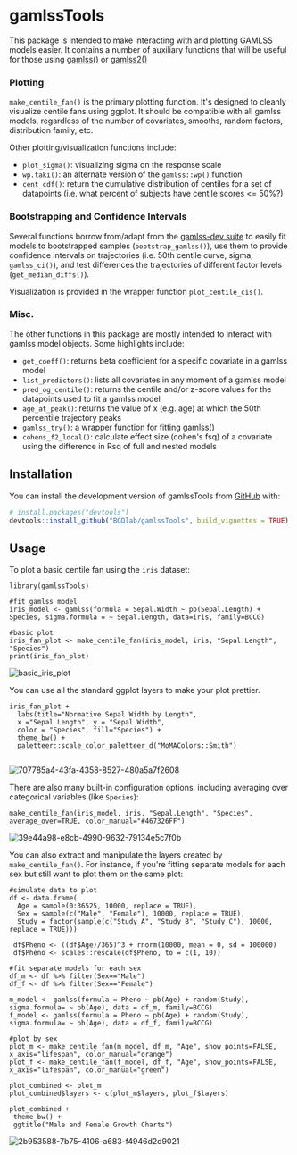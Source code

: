 # gamlssTools
This package is intended to make interacting with and plotting GAMLSS models easier. It contains a number of auxiliary functions 
that will be useful for those using [gamlss()](https://cran.r-project.org/web/packages/gamlss/index.html) or [gamlss2()](https://github.com/gamlss-dev/gamlss2)

### Plotting

`make_centile_fan()` is the primary plotting function. It's designed to cleanly visualize centile fans using ggplot. 
It should be compatible with all gamlss models, regardless of the number of covariates, smooths, random factors, distribution family, etc.

Other plotting/visualization functions include:
- `plot_sigma()`: visualizing sigma on the response scale
- `wp.taki()`: an alternate version of the `gamlss::wp()` function
- `cent_cdf()`: return the cumulative distribution of centiles for a set of datapoints (i.e. what percent of subjects have centile scores <= 50%?)


### Bootstrapping and Confidence Intervals

Several functions borrow from/adapt from the [gamlss-dev suite](https://github.com/gamlss-dev) to easily fit models to bootstrapped samples
(`bootstrap_gamlss()`), use them to provide confidence intervals on trajectories (i.e. 50th centile curve, sigma; `gamlss_ci()`), and test differences the 
trajectories of different factor levels (`get_median_diffs()`).

Visualization is provided in the wrapper function `plot_centile_cis()`.

### Misc.

The other functions in this package are mostly intended to interact with gamlss model objects. Some highlights include:

- `get_coeff()`: returns beta coefficient for a specific covariate in a gamlss model
- `list_predictors()`: lists all covariates in any moment of a gamlss model
- `pred_og_centile()`: returns the centile and/or z-score values for the datapoints used to fit a gamlss model
- `age_at_peak()`: returns the value of x (e.g. age) at which the 50th percentile trajectory peaks
- `gamlss_try()`: a wrapper function for fitting gamlss()
- `cohens_f2_local()`: calculate effect size (cohen's fsq) of a covariate using the difference in Rsq of full and nested models

## Installation
You can install the development version of gamlssTools from [GitHub](https://github.com/) with:

``` r
# install.packages("devtools")
devtools::install_github("BGDlab/gamlssTools", build_vignettes = TRUE)
```

## Usage

To plot a basic centile fan using the `iris` dataset:
```
library(gamlssTools)

#fit gamlss model
iris_model <- gamlss(formula = Sepal.Width ~ pb(Sepal.Length) + Species, sigma.formula = ~ Sepal.Length, data=iris, family=BCCG)

#basic plot
iris_fan_plot <- make_centile_fan(iris_model, iris, "Sepal.Length", "Species")
print(iris_fan_plot)
```
![basic_iris_plot](https://github.com/user-attachments/assets/9ae4e535-94b9-4c7d-a0d5-c13331808d81)

You can use all the standard ggplot layers to make your plot prettier.
```
iris_fan_plot +
  labs(title="Normative Sepal Width by Length",
  x ="Sepal Length", y = "Sepal Width",
  color = "Species", fill="Species") +
  theme_bw() +
  paletteer::scale_color_paletteer_d("MoMAColors::Smith")
  
```
![707785a4-43fa-4358-8527-480a5a7f2608](https://github.com/user-attachments/assets/704806df-bd43-4fb5-963b-e9338a94c855)

There are also many built-in configuration options,  including averaging over categorical variables (like `Species`): 
```
make_centile_fan(iris_model, iris, "Sepal.Length", "Species", average_over=TRUE, color_manual="#467326FF")
```
![39e44a98-e8cb-4990-9632-79134e5c7f0b](https://github.com/user-attachments/assets/6f048350-c750-49f7-b062-002b34578779)

You can also extract and manipulate the layers created by `make_centile_fan()`. For instance, if you're fitting separate models for each sex but still want to plot them on the same plot:

```
#simulate data to plot
df <- data.frame(
  Age = sample(0:36525, 10000, replace = TRUE),
  Sex = sample(c("Male", "Female"), 10000, replace = TRUE),
  Study = factor(sample(c("Study_A", "Study_B", "Study_C"), 10000, replace = TRUE)))

 df$Pheno <- ((df$Age)/365)^3 + rnorm(10000, mean = 0, sd = 100000)
 df$Pheno <- scales::rescale(df$Pheno, to = c(1, 10))

#fit separate models for each sex
df_m <- df %>% filter(Sex=="Male")
df_f <- df %>% filter(Sex=="Female")

m_model <- gamlss(formula = Pheno ~ pb(Age) + random(Study), sigma.formula= ~ pb(Age), data = df_m, family=BCCG)
f_model <- gamlss(formula = Pheno ~ pb(Age) + random(Study), sigma.formula= ~ pb(Age), data = df_f, family=BCCG)

#plot by sex
plot_m <- make_centile_fan(m_model, df_m, "Age", show_points=FALSE, x_axis="lifespan", color_manual="orange")
plot_f <- make_centile_fan(f_model, df_f, "Age", show_points=FALSE, x_axis="lifespan", color_manual="green")

plot_combined <- plot_m
plot_combined$layers <- c(plot_m$layers, plot_f$layers)

plot_combined +
 theme_bw() +
 ggtitle("Male and Female Growth Charts")
```
![2b953588-7b75-4106-a683-f4946d2d9021](https://github.com/user-attachments/assets/cd38b611-e15f-4b23-b49e-4fa0c85f0abd)

